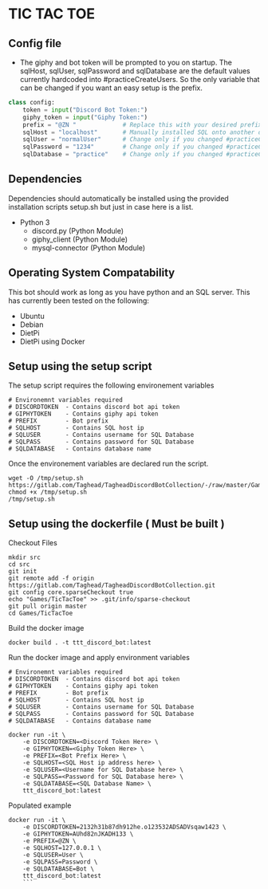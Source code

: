 # TIC TAC TOE

## Config file
- The giphy and bot token will be prompted to you on startup. The sqlHost, sqlUser, sqlPassword and sqlDatabase are the default values currently hardcoded into #practiceCreateUsers. So the only variable that can be changed if you want an easy setup is the prefix. 
```python
class config:
    token = input("Discord Bot Token:")
    giphy_token = input("Giphy Token:")
    prefix = "@ZN "             # Replace this with your desired prefix
    sqlHost = "localhost"       # Manually installed SQL onto another device
    sqlUser = "normalUser"      # Change only if you changed #practiceCreateUsers.sql and practiceCreate.sql
    sqlPassword = "1234"        # Change only if you changed #practiceCreateUsers.sql and practiceCreate.sql
    sqlDatabase = "practice"    # Change only if you changed #practiceCreateUsers.sql and practiceCreate.sql
```

## Dependencies
Dependencies should automatically be installed using the provided installation scripts setup.sh but just in case here is a list.
- Python 3
    - discord.py        (Python Module)
    - giphy_client      (Python Module)
    - mysql-connector   (Python Module)

## Operating System Compatability
This bot should work as long as you have python and an SQL server. This has currently been tested on the following:
- Ubuntu
- Debian
- DietPi
- DietPi using Docker

## Setup using the setup script
The setup script requires the following environement variables
```shell
# Environemnt variables required
# DISCORDTOKEN 	- Contains discord bot api token
# GIPHYTOKEN 	- Contains giphy api token
# PREFIX        - Bot prefix
# SQLHOST 	    - Contains SQL host ip
# SQLUSER	    - Contains username for SQL Database
# SQLPASS	    - Contains password for SQL Database
# SQLDATABASE	- Contains database name
```
Once the environement variables are declared run the script.
```shell
wget -O /tmp/setup.sh https://gitlab.com/Taghead/TagheadDiscordBotCollection/-/raw/master/Games/TicTacToe/setup.sh
chmod +x /tmp/setup.sh
/tmp/setup.sh
```

## Setup using the dockerfile ( Must be built )
Checkout Files
```shell
mkdir src
cd src
git init
git remote add -f origin https://gitlab.com/Taghead/TagheadDiscordBotCollection.git
git config core.sparseCheckout true
echo "Games/TicTacToe" >> .git/info/sparse-checkout
git pull origin master
cd Games/TicTacToe
```
Build the docker image
```shell
docker build . -t ttt_discord_bot:latest
```

Run the docker image and apply environment variables

```shell
# Environemnt variables required
# DISCORDTOKEN 	- Contains discord bot api token
# GIPHYTOKEN 	- Contains giphy api token
# PREFIX        - Bot prefix
# SQLHOST 	    - Contains SQL host ip
# SQLUSER	    - Contains username for SQL Database
# SQLPASS	    - Contains password for SQL Database
# SQLDATABASE	- Contains database name

docker run -it \ 
    -e DISCORDTOKEN=<Discord Token Here> \
    -e GIPHYTOKEN=<Giphy Token Here> \
    -e PREFIX=<Bot Prefix Here> \
    -e SQLHOST=<SQL Host ip address here> \
    -e SQLUSER=<Username for SQL Database here> \
    -e SQLPASS=<Password for SQL Database here> \
    -e SQLDATABASE=<SQL Database Name> \
    ttt_discord_bot:latest
```

Populated example
```shell
docker run -it \ 
    -e DISCORDTOKEN=2132h31b87dh912he.o123532ADSADVsqaw1423 \
    -e GIPHYTOKEN=AUhd82nJKADH133 \
    -e PREFIX=@ZN \
    -e SQLHOST=127.0.0.1 \
    -e SQLUSER=User \
    -e SQLPASS=Password \
    -e SQLDATABASE=Bot \
    ttt_discord_bot:latest
    ```
